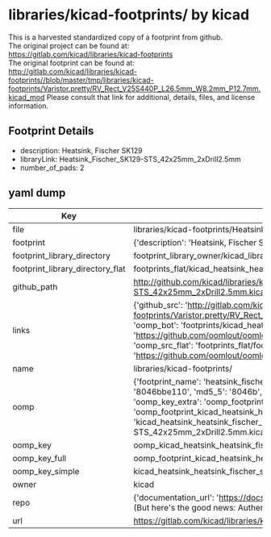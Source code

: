 # libraries/kicad-footprints/ by kicad  
This is a harvested standardized copy of a footprint from github.  
The original project can be found at:  
https://gitlab.com/kicad/libraries/kicad-footprints  
The original footprint can be found at:
http://gitlab.com/kicad/libraries/kicad-footprints//blob/master/tmp/libraries/kicad-footprints/Varistor.pretty/RV_Rect_V25S440P_L26.5mm_W8.2mm_P12.7mm.kicad_mod
Please consult that link for additional, details, files, and license information.  
## Footprint Details
* description: Heatsink, Fischer SK129  
* libraryLink: Heatsink_Fischer_SK129-STS_42x25mm_2xDrill2.5mm  
* number_of_pads: 2  
## yaml dump  
| Key | Value |  
| --- | --- |  
| file | libraries/kicad-footprints/Heatsink.pretty/Heatsink_Fischer_SK129-STS_42x25mm_2xDrill2.5mm.kicad_mod |  
| footprint | {'description': 'Heatsink, Fischer SK129', 'libraryLink': 'Heatsink_Fischer_SK129-STS_42x25mm_2xDrill2.5mm', 'number_of_pads': 2} |  
| footprint_library_directory | footprint_library_owner/kicad_libraries/kicad-footprints/ |  
| footprint_library_directory_flat | footprints_flat/kicad_heatsink_heatsink_fischer_sk129_sts_42x25mm_2xdrill2_5mm/working |  
| github_path | http://github.com/kicad/libraries/kicad-footprints//blob/master/tmp/libraries/kicad-footprints/Heatsink.pretty/Heatsink_Fischer_SK129-STS_42x25mm_2xDrill2.5mm.kicad_mod |  
| links | {'github_src': 'http://gitlab.com/kicad/libraries/kicad-footprints//blob/master/tmp/libraries/kicad-footprints/Varistor.pretty/RV_Rect_V25S440P_L26.5mm_W8.2mm_P12.7mm.kicad_mod', 'github_src_repo': 'https://gitlab.com/kicad/libraries/kicad-footprints', 'oomp_bot': 'footprints/kicad_heatsink_heatsink_fischer_sk129_sts_42x25mm_2xdrill2_5mm/working', 'oomp_bot_github': 'https://github.com/oomlout/oomlout_oomp_footprint_bot/tree/main/footprints/kicad_heatsink_heatsink_fischer_sk129_sts_42x25mm_2xdrill2_5mm/working', 'oomp_src_flat': 'footprints_flat/footprints_flat/kicad_heatsink_heatsink_fischer_sk129_sts_42x25mm_2xdrill2_5mm/working', 'oomp_src_flat_github': 'https://github.com/oomlout/oomlout_oomp_footprint_src/tree/main/footprints_flat/kicad_heatsink_heatsink_fischer_sk129_sts_42x25mm_2xdrill2_5mm/working'} |  
| name | libraries/kicad-footprints/ |  
| oomp | {'footprint_name': 'heatsink_fischer_sk129_sts_42x25mm_2xdrill2_5mm', 'library_name': 'heatsink', 'md5': '8046bbe110c12b758aeaacfc52a551f2', 'md5_10': '8046bbe110', 'md5_5': '8046b', 'md5_6': '8046bb', 'oomp_key': 'oomp_kicad_heatsink_heatsink_fischer_sk129_sts_42x25mm_2xdrill2_5mm', 'oomp_key_extra': 'oomp_footprint_kicad_heatsink_heatsink_fischer_sk129_sts_42x25mm_2xdrill2_5mm', 'oomp_key_full': 'oomp_footprint_kicad_heatsink_heatsink_fischer_sk129_sts_42x25mm_2xdrill2_5mm_8046bb', 'oomp_key_simple': 'kicad_heatsink_heatsink_fischer_sk129_sts_42x25mm_2xdrill2_5mm', 'original_filename': 'libraries/kicad-footprints/Heatsink.pretty/Heatsink_Fischer_SK129-STS_42x25mm_2xDrill2.5mm.kicad_mod', 'owner_name': 'kicad'} |  
| oomp_key | oomp_kicad_heatsink_heatsink_fischer_sk129_sts_42x25mm_2xdrill2_5mm |  
| oomp_key_full | oomp_footprint_kicad_heatsink_heatsink_fischer_sk129_sts_42x25mm_2xdrill2_5mm |  
| oomp_key_simple | kicad_heatsink_heatsink_fischer_sk129_sts_42x25mm_2xdrill2_5mm |  
| owner | kicad |  
| repo | {'documentation_url': 'https://docs.github.com/rest/overview/resources-in-the-rest-api#rate-limiting', 'message': "API rate limit exceeded for 84.66.173.59. (But here's the good news: Authenticated requests get a higher rate limit. Check out the documentation for more details.)"} |  
| url | https://gitlab.com/kicad/libraries/kicad-footprints |  


